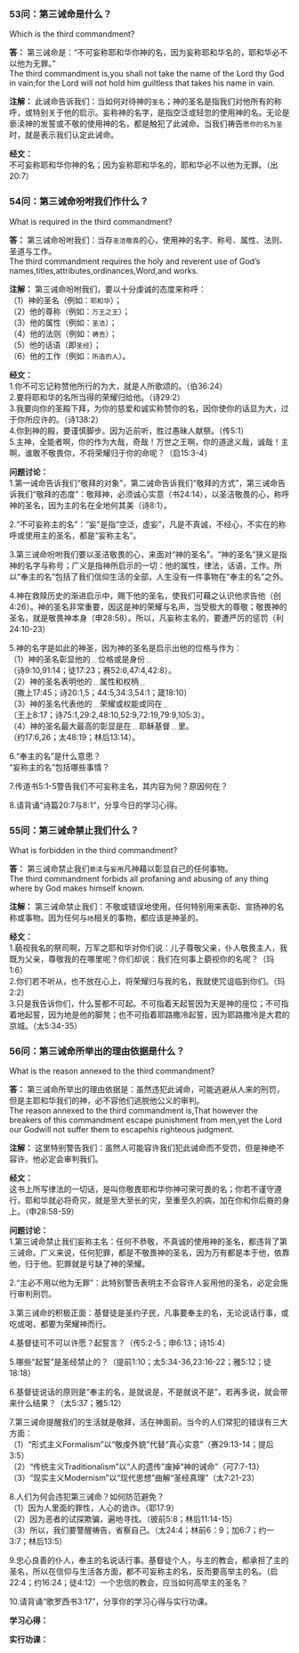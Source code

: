 ### 53问：第三诫命是什么？
Which is the third commandment?  

**答：** 第三诫命是：“不可妄称耶和华你神的名，因为妄称耶和华名的，耶和华必不以他为无罪。”  
The third commandment is,you shall not take the name of the Lord thy God in vain;for the Lord will not hold him guiltless that takes his name in vain.  

**注解：** 此诫命告诉我们：当如何对待神的`圣名`；神的圣名是指我们对他所有的称呼，或特别关于他的启示。妄称神的名字，是指空泛或轻忽的使用神的名。无论是亵渎神的发誓或不敬的使用神的名，都是触犯了此诫命。当我们祷告`愿你的名为圣`时，就是表示我们认定此诫命。  

**经文：**  
不可妄称耶和华你神的名；因为妄称耶和华名的，耶和华必不以他为无罪。（出20:7）  


### 54问：第三诫命吩咐我们作什么？
What is required in the third commandment?  

**答：** 第三诫命吩咐我们：当存`圣洁敬畏`的心，使用神的名字、称号、属性、法则、圣道与工作。  
The third commandment requires the holy and reverent use of God’s names,titles,attributes,ordinances,Word,and works.  

**注解：** 第三诫命吩咐我们，要以十分虔诚的态度来称呼：  
（1）神的圣名（例如：`耶和华`）；  
（2）他的尊称（例如：`万王之王`）；  
（3）他的属性（例如：`圣洁`）；  
（4）他的法则（例如：`祷告`）；  
（5）他的话语（即`圣经`）；  
（6）他的工作（例如：`所造的人`）。  

**经文：**  
1.你不可忘记称赞他所行的为大，就是人所歌颂的。（伯36:24）  
2.要将耶和华的名所当得的荣耀归给他。（诗29:2）  
3.我要向你的圣殿下拜，为你的慈爱和诚实称赞你的名，因你使你的话显为大，过于你所应许的。（诗138:2）  
4.你到神的殿，要谨慎脚步。因为近前听，胜过愚昧人献祭。（传5:1）  
5.主神，全能者啊，你的作为大哉，奇哉！万世之王啊，你的道途义哉，诚哉！主啊，谁敢不敬畏你，不将荣耀归于你的命呢？（启15:3-4）  

**问题讨论：**  
1.第一诫命告诉我们“敬拜的对象”，第二诫命告诉我们“敬拜的方式”，第三诫命告诉我们“敬拜的态度”：敬拜神，必须诚心实意（书24:14），以圣洁敬畏的心，称呼神的圣名，因为主的名在全地何其美（诗8:1）。  

2.“不可妄称主的名”：“妄”是指“空泛，虚妄”，凡是不真诚，不经心，不实在的称呼或使用主的圣名，都是“妄称主名”。  

3.第三诫命吩咐我们要以圣洁敬畏的心，来面对“神的圣名”。“神的圣名”狭义是指神的名字与称号；广义是指神所启示的一切：他的属性，律法，话语，工作。所以“奉主的名”包括了我们信仰生活的全部，人生没有一件事物在“奉主的名”之外。  

4.神在救赎历史的渐进启示中，赐下他的圣名，使我们可藉之认识他求告他（创4:26）。神的圣名非常重要，因这是神的荣耀与名声，当受极大的尊敬；敬畏神的圣名，就是敬畏神本身（申28:58）。所以，凡妄称主名的，要遭严厉的惩罚（利24:10-23）  

5.神的名字是如此的神圣，因为神的圣名是启示出他的位格与作为：  
（1）神的圣名彰显他的﹍位格或是身份﹍  
（诗9:10,91:14；徒17:23；赛52:6,47:4,42:8）。  
（2）神的圣名表明他的﹍属性和权柄﹍  
（撒上17:45；诗20:1,5；44:5,34:3,54:1；箴18:10）  
（3）神的圣名代表他的﹍荣耀或权能或同在﹍  
（王上8:17；诗75:1,29:2,48:10,52:9,72:19,79:9,105:3）。  
（4）神的圣名最大最高的彰显是在﹍耶稣基督﹍里。  
（约17:6,26；太48:19；林后13:14）。  

6.“奉主的名”是什么意思？  
“妄称主的名”包括哪些事情？  

7.传道书5:1-5警告我们不可妄称主名，其内容为何？原因何在？  

8.请背诵“诗篇20:7与8:1”，分享今日的学习心得。  


### 55问：第三诫命禁止我们什么？
What is forbidden in the third commandment?  

**答：** 第三诫命禁止我们`亵渎`与`妄用`凡神藉以彰显自己的任何事物。  
The third commandment forbids all profaning and abusing of any thing where by God makes himself known.  

**注解：** 第三诫命禁止我们：不敬或错误地使用，任何特别用来表彰、宣扬神的名称或事物。因为任何与`祂`相关的事物，都应该是神圣的。  

**经文：**  
1.藐视我名的祭司啊，万军之耶和华对你们说：儿子尊敬父亲，仆人敬畏主人，我既为父亲，尊敬我的在哪里呢？你们却说：我们在何事上藐视你的名呢？（玛1:6）  
2.你们若不听从，也不放在心上，将荣耀归与我的名，我就使咒诅临到你们。（玛2:2）  
3.只是我告诉你们，什么誓都不可起。不可指着天起誓因为天是神的座位；不可指着地起誓，因为地是他的脚凳；也不可指着耶路撒冷起誓，因为耶路撒冷是大君的京城。（太5:34-35）  


### 56问：第三诫命所举出的理由依据是什么？
What is the reason annexed to the third commandment?  

**答：** 第三诫命所举出的理由依据是：虽然违犯此诫命，可能逃避从人来的刑罚，但是主耶和华我们的神，必不容他们逃脱他公义的审判。  
The reason annexed to the third commandment is,That however the breakers of this commandment escape punishment from men,yet the Lord our Godwill not suffer them to escapehis righteous judgment.  

**注解：** 这里特别警告我们：虽然人可能容许我们犯此诫命而不受罚，但是神绝不容许。他必定会审判我们。  

**经文：**  
这书上所写律法的一切话，是叫你敬畏耶和华你神可荣可畏的名；你若不谨守遵行，耶和华就必将奇灾，就是至大至长的灾，至重至久的病，加在你和你后裔的身上。（申28:58-59）  

**问题讨论：**  
1.第三诫命禁止我们妄称主名：任何不恭敬，不真诚的使用神的圣名，都违背了第三诫命。广义来说，任何犯罪，都是不敬畏神的圣名，因为万有都是本于他，依靠他，归于他。犯罪就是亏缺了神的荣耀。  

2.“主必不用以他为无罪”：此特别警告表明主不会容许人妄用他的圣名，必定会施行审判刑罚。  

3.第三诫命的积极正面：基督徒是圣约子民，凡事要奉主的名，无论说话行事，或吃或喝，都要为荣耀神而行。  

4.基督徒可不可以许愿？起誓言？（传5:2-5；申6:13；诗15:4）  

5.哪些“起誓”是圣经禁止的？（提前1:10；太5:34-36,23:16-22；雅5:12；徒18:18）  

6.基督徒说话的原则是“奉主的名，是就说是，不是就说不是”，若再多说，就会带来什么结果？（太5:37；雅5:12）  

7.第三诫命提醒我们的生活就是敬拜，活在神面前。当今的人们常犯的错误有三大方面：  
（1）“形式主义Formalism”以“敬虔外貌”代替“真心实意”（赛29:13-14；提后3:5）  
（2）“传统主义Traditionalism”以“人的遗传”废掉“神的诫命”（可7:7-13）  
（3）“现实主义Modernism”以“现代思想”曲解“圣经真理”（太7:21-23）  

8.人们为何会违犯第三诫命？如何防范避免？  
（1）因为人里面的罪性，人心的诡诈。（耶17:9）  
（2）因为恶者的试探欺骗，遍地寻找。（彼前5:8；林后11:14-15）  
（3）所以，我们要警醒祷告，省察自己。（太24:4；林前6：9；加6:7；约一3:7；林后13:5）  

9.忠心良善的仆人，奉主的名说话行事。基督徒个人，与主的教会，都承担了主的圣名，所以在信仰与生活各方面，都不可妄称主的名，反而要高举主的名。（启22:4；约16:24；徒4:12）一个忠信的教会，应当如何高举主的圣名？  

10.请背诵“歌罗西书3:17”，分享你的学习心得与实行功课。  


**学习心得：**

**实行功课：**



